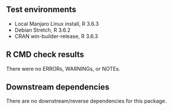 ## Test environments
* Local Manjaro Linux install, R 3.6.3
* Debian Stretch, R 3.6.2
* CRAN win-builder-release, R 3.6.3

## R CMD check results
There were no ERRORs, WARNINGs, or NOTEs.

## Downstream dependencies
There are no downstream/reverse dependencies for this package.
